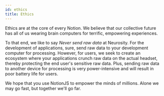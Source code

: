```yaml
---
id: ethics
title: Ethics
---
```

Ethics are at the core of every Notion. We believe that our collective future has all of us wearing brain computers for terrific, empowering experiences. 

To that end, we like to say _Never send raw data_ at Neurosity. For the development of applications, sure, send raw data to your development computer for processing. However, for users, we seek to create an ecosystem where your applications crunch raw data on the actual headset, thereby protecting the end user's sensitive raw data. Plus, sending raw data to another device for processing is very power-intensive and will result in poor battery life for users.

We hope that you use NotionJS to empower the minds of millions. Alone we may go fast, but together we'll go far.
